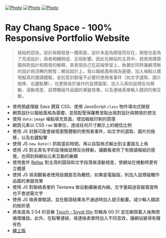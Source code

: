 [![Photo](https://github.com/raychang2017/raychang-space/blob/master/img/%E8%9E%A2%E5%B9%95%E5%BF%AB%E7%85%A7%202020-05-05%20%E4%B8%8B%E5%8D%882.01.58.png?raw=true)](https://dribbble.com/raychangdesign)
[![Photo](https://raw.githubusercontent.com/raychang2017/raychang-space/master/img/%E8%9E%A2%E5%B9%95%E5%BF%AB%E7%85%A7%202020-05-05%20%E4%B8%8B%E5%8D%882.03.45.png)](https://dribbble.com/raychangdesign)
[![Photo](https://github.com/raychang2017/raychang-space/blob/master/img/%E8%9E%A2%E5%B9%95%E5%BF%AB%E7%85%A7%202020-05-05%20%E4%B8%8B%E5%8D%882.04.17.png?raw=true)](https://dribbble.com/raychangdesign)

# Ray Chang Space - 100% Responsive Portfolio Website

> 我始終認為，設計與開發是一體兩面，設計本是為開發而存在，開發也是為了完成設計，兩者相輔相成、互相影響。因此在網站的主頁中，我使用建築圖與對設計和開發的解釋，來表現自己在前端學習上，執著於同時兼顧清晰的設計與流暢的開發；網站設計上，我以報紙風格做為基礎，加入噪點以實現擬真的閱讀體驗，並刻意封鎖毫不必要的使用者事件（如文字選取、圖片拖移、右鍵點擊），也更換易於操作的鼠標圖案、加入元素的鼠標反向移動、滾動視差、鼠標觸碰作品圖的漸變效果，以及連絡表單輸入錯誤的微互動。

- 使用預處理器 Sass 撰寫 CSS、使用 JavaScript `class` 物件導向式開發
- 網頁設計以報紙風格為基礎，並搭配聖保羅教堂點出我對設計與開發的想法
- 使用 `data:image` 噪點填充頁面，增加報紙印刷的質感
- 網頁元素以 CSS `ram` 做單位，達成任何尺寸顯示上的絕佳比例
- 使用 JS 封鎖可能會破壞瀏覽體驗的使用者事件，如文字的選取、圖片的拖移，以及右鍵點擊
- 使用 JS `new Date()` 抓取當前時間，再以自製格式輸出到主畫面左上角
- 使用 JS 對主頁名字的區塊做鼠標反向移動，讓觀看者除了有閱讀報紙的感覺，也得到與網站元素互動的樂趣
- 使用套件 [Rellax](https://dixonandmoe.com/rellax/) 對主頁的圓球和文字段落做滾動視差，使網站在捲動時更有立體感
- 使用 JS 偵測觀看者使用設備是否為觸控，如果是電腦版，則加入鼠標碰觸作品圖的漸變效果
- 使用 JS 對聯絡表單的 Textarea 做自動擴展或內縮，文字量超過容器寬度時也不會遮蔽文字
- 使用 JS 做表單驗證，並在驗證結果為不通過時加入提示動畫，減少輸入錯誤的挫折感
- 將長度為 2:54 的音樂 [Touch - Svyat Illin](https://icons8.com/music/search/touch) 剪輯為 00:31 並在網頁載入後無限循環播放。此外，在點擊連結、填連絡表單時加入不同音效，讓網站變得有聲有色
- [線上版](https://raychang2017.github.io/raychang-space/)
